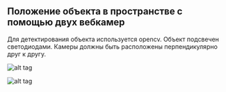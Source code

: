 ## Положение объекта в пространстве с помощью двух вебкамер

Для детектирования объекта используется opencv. Объект подсвечен светодиодами.
Камеры должны быть расположены перпендикулярно друг к другу. 

![alt tag](https://pp.vk.me/c618622/v618622865/266be/4LH0f7PRDSQ.jpg)

![alt tag](https://pp.vk.me/c618622/v618622865/266e6/mJyPghXOqVc.jpg)

